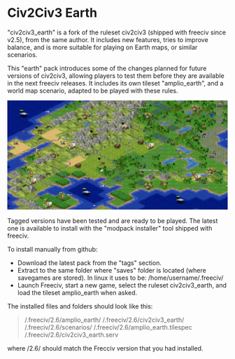 # Civ2Civ3 Earth
"civ2civ3_earth" is a fork of the ruleset civ2civ3 (shipped with freeciv since v2.5), from the same author. It includes new features, tries to improve balance, and is more suitable for playing on Earth maps, or similar scenarios.

This "earth" pack introduces some of the changes planned for future versions of civ2civ3, allowing players to test them before they are available in the next freeciv releases. It includes its own tileset "amplio_earth", and a world map scenario, adapted to be played with these rules.

![Tileset view](/Screenshots/civ2civ3_earth-tileset.jpg?raw=true "Tileset view")

Tagged versions have been tested and are ready to be played. The latest one is available to install with the "modpack installer" tool shipped with freeciv.

To install manually from github:
* Download the latest pack from the "tags" section.
* Extract to the same folder where "saves" folder is located (where savegames are stored).
In linux it uses to be: /home/username/.freeciv/
* Launch Freeciv, start a new game, select the ruleset civ2civ3_earth, and load the tileset amplio_earth when asked.

The installed files and folders should look like this:
>/.freeciv/2.6/amplio_earth/
>/.freeciv/2.6/civ2civ3_earth/
>/.freeciv/2.6/scenarios/
>/.freeciv/2.6/amplio_earth.tilespec
>/.freeciv/2.6/civ2civ3_earth.serv

where /2.6/ should match the Frecciv version that you had installed.

